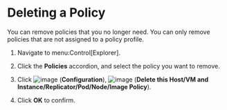 # Deleting a Policy

You can remove policies that you no longer need. You can only remove
policies that are not assigned to a policy profile.

1.  Navigate to menu:Control\[Explorer\].

2.  Click the **Policies** accordion, and select the policy you want to
    remove.

3.  Click ![image](../images/1847.png) (**Configuration**),
    ![image](../images/1861.png) (**Delete this Host/VM and
    Instance/Replicator/Pod/Node/Image Policy**).

4.  Click **OK** to confirm.
